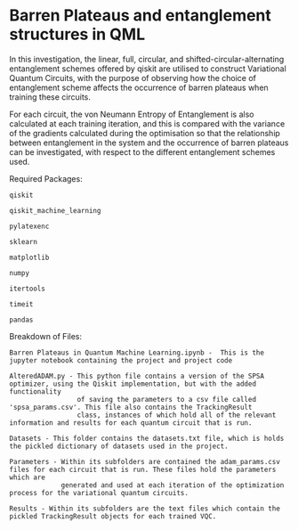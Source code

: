 # Barren Plateaus and entanglement structures in QML
 In this investigation, the linear, full, circular, and shifted-circular-alternating entanglement schemes offered by qiskit are utilised to construct
 Variational Quantum Circuits, with the purpose of observing how the choice of entanglement scheme affects the occurrence of barren plateaus when training
 these circuits. 
 
 For each circuit, the von Neumann Entropy of Entanglement is also calculated at each training iteration, and this is compared with the variance of the gradients 
 calculated during the optimisation so that the relationship between entanglement in the system and the occurrence of barren plateaus can be investigated, with 
 respect to the different entanglement schemes used.
 
 
 Required Packages: 
 
    qiskit
    
    qiskit_machine_learning
    
    pylatexenc
    
    sklearn
    
    matplotlib
    
    numpy
    
    itertools
    
    timeit
    
    pandas
 
 Breakdown of Files:
 
    Barren Plateaus in Quantum Machine Learning.ipynb -  This is the jupyter notebook containing the project and project code
 
    AlteredADAM.py - This python file contains a version of the SPSA optimizer, using the Qiskit implementation, but with the added functionality 
                     of saving the parameters to a csv file called 'spsa_params.csv'. This file also contains the TrackingResult
                     class, instances of which hold all of the relevant information and results for each quantum circuit that is run.
                     
    Datasets - This folder contains the datasets.txt file, which is holds the pickled dictionary of datasets used in the project.
    
    Parameters - Within its subfolders are contained the adam_params.csv files for each circuit that is run. These files hold the parameters which are
                 generated and used at each iteration of the optimization process for the variational quantum circuits.
    
    Results - Within its subfolders are the text files which contain the pickled TrackingResult objects for each trained VQC.
